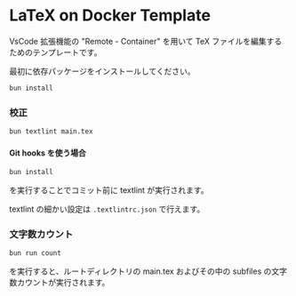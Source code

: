# LaTeX on Docker Template

VsCode 拡張機能の "Remote - Container" を用いて TeX ファイルを編集するためのテンプレートです。

最初に依存パッケージをインストールしてください。

```bash
bun install
```

### 校正
```bash
bun textlint main.tex
```

#### Git hooks を使う場合
```bash
bun install
```

を実行することでコミット前に textlint が実行されます。

textlint の細かい設定は `.textlintrc.json` で行えます。

### 文字数カウント
```bash
bun run count
```
を実行すると、ルートディレクトリの main.tex およびその中の subfiles の文字数カウントが実行されます。
